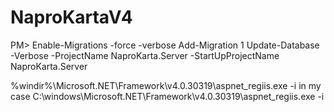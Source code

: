 # NaproKartaV4
















PM> 
Enable-Migrations -force -verbose
Add-Migration 1
Update-Database -Verbose -ProjectName NaproKarta.Server -StartUpProjectName NaproKarta.Server 






%windir%\Microsoft.NET\Framework\v4.0.30319\aspnet_regiis.exe -i
in my case C:\windows\Microsoft.NET\Framework\v4.0.30319\aspnet_regiis.exe -i
